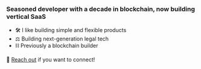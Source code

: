 ### Seasoned developer with a decade in blockchain, now building vertical SaaS

- 🛠️ I like building simple and flexible products
- ⚖️ Building next-generation legal tech
- ⛓️ Previously a blockchain builder

💬 [Reach out](https://linktr.ee/tavakyan) if you want to connect!
